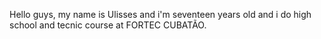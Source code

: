 Hello guys, my name is Ulisses and i'm seventeen years old and i do high school and tecnic course at FORTEC CUBATÃO.
